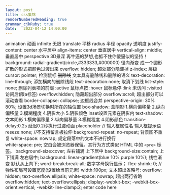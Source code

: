 ```yaml
---
layout: post
title: css集锦
renderNumberedHeading: true
grammar_cjkRuby: true
date:   2022-04-12 14:00:00
---
```



   animation 动画  infinite  无限   translate   平移
   radius 半径  opacity  透明度
   justify-content: center  水平居中
   align-items: center   垂直居中
   vertical-align: middle;  垂直居中
   perspective  3D景深
        再牛逼的梦想,也抵不住你傻逼似的坚持！     
   background: radial-gradient(circle,#333333,#000000)
      径向渐变 成一个圆形扩散的形式把颜色过渡出来
   overflow: hidden;  超处部分隐藏掉
   z-index:   层级
   cursor: pointer; 检测鼠标
   <del>删除线</del> 文本具有删除线和删除的语义
   text-decoration: line-through;  添加横向的删除线段
   text-decoration:none;  取消下划线
   list-style: none;  删除列表项的前缀
   :active 鼠标点按   :hover 鼠标悬停  :link 未访问
   :visited  访问后(限a标签)
   overflow:hidden; 隐藏超出部分
   overflow:scroll; 超出部分可以滚动查看
   border-collapse: collapse;  边框线合并
   perspective-origin: 30% 80%;  设置3d场景切换时所在的轴位置
   box-shadow:    盒阴影:1.横向偏移量 2.纵向偏移量 3.模糊程度 4.阴影大小 5.阴影颜色 inset设置元素在阴影内
   text-shadow:   文本阴影 1.横向偏移量 2.纵向偏移量 3.模糊程度 4.阴影颜色
   transition-delay:0.2s  延迟0.2秒执行过渡动画
   placeholder  // 输入框属性名  输入框提示语
   reseze:none;   //不支持留言板拉伸
   background-repeat: no-repeat;   背景图不重复
   white-space: nowrap;   规定段落中的文本不进行换行    
   white-space: pre;      空白会被浏览器保留。其行为方式类似 HTML 中的 `<pre>` 标签。
   background-size:cover; 左右铺满 上下居中
   background-size:contain; 上下铺满 左右居中;
   background: linear-gradient(blue 10%,purple 10%);  线性渐变  默认从上向下;
   word-break:break-all;  数字字母换行显示；
   flex-shrink: 0;   // 弹性布局可设置宽度(设置给当前元素)
   width:100px;
	文本超出省略号:
   overflow: hidden;
   text-overflow:ellipsis;
   white-space: nowrap;
	超出两行省略
overflow:hidden; 
text-overflow:ellipsis;
display:-webkit-box; 
-webkit-box-orient:vertical;
-webkit-line-clamp:2; enter code here